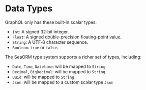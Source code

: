 # Data Types

GraphQL only has these built-in scalar types:

+ `Int`: A signed 32‐bit integer.
+ `Float`: A signed double-precision floating-point value.
+ `String`: A UTF‐8 character sequence.
+ `Boolean`: `true` or `false`.

The SeaORM type system supports a richer set of types, including:

+ `Date`, `Time`, `Datetime`: will be mapped to `String`
+ `Decimal`, `BigDecimal`: will be mapped to `String`
+ `Uuid`: will be mapped to `String`
+ `Json`: will be mapped to a custom scalar type `Json`